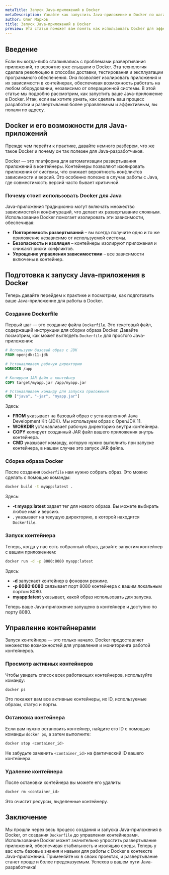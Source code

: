 ```yaml
---
metaTitle: Запуск Java-приложений в Docker
metaDescription: Узнайте как запустить Java-приложение в Docker по шагам от создания Dockerfile до управления контейнерами с примерами кода и объяснениями
author: Олег Марков
title: Запуск Java-приложений в Docker
preview: Эта статья поможет вам понять как использовать Docker для эффективного запуска Java-приложений предоставляя пошаговую инструкцию с примерами и разъяснениями
---
```


## Введение

Если вы когда-либо сталкивались с проблемами развертывания приложений, то вероятно уже слышали о Docker. Эта технология сделала революцию в способах доставки, тестирования и эксплуатации программного обеспечения. Она позволяет изолировать приложения и их зависимости в контейнерах, обеспечивая возможность работать на любом оборудовании, независимо от операционной системы. В этой статье мы подробно рассмотрим, как запустить ваше Java-приложение в Docker. Итак, если вы хотите узнать, как сделать ваш процесс разработки и развертывания более управляемым и эффективным, вы попали по адресу.

## Docker и его возможности для Java-приложений

Прежде чем перейти к практике, давайте немного разберем, что же такое Docker и почему он так полезен для Java-разработчиков.

Docker — это платформа для автоматизации развертывания приложений в контейнеры. Контейнеры позволяют изолировать приложения от системы, что снижает вероятность конфликтов зависимости и версий. Это особенно полезно в случае работы с Java, где совместимость версий часто бывает критичной.

### Почему стоит использовать Docker для Java

Java-приложения традиционно могут включать множество зависимостей и конфигураций, что делает их развертывание сложным. Использование Docker помогает изолировать эти зависимости, обеспечивая:

- **Повторяемость развертываний** – вы всегда получите одно и то же приложение независимо от используемой системы.
- **Безопасность и изоляция** – контейнеры изолируют приложения и снижают риски конфликтов.
- **Упрощение управления зависимостями** – все зависимости включены в контейнер.

## Подготовка к запуску Java-приложения в Docker

Теперь давайте перейдем к практике и посмотрим, как подготовить ваше Java-приложение для работы в Docker.

### Создание Dockerfile

Первый шаг — это создание файла `Dockerfile`. Это текстовый файл, содержащий инструкции для сборки образа Docker. Давайте посмотрим, как может выглядеть `Dockerfile` для простого Java-приложения:

```Dockerfile
# Используем базовый образ с JDK
FROM openjdk:11-jdk

# Устанавливаем рабочую директорию
WORKDIR /app

# Копируем JAR файл в контейнер
COPY target/myapp.jar /app/myapp.jar

# Устанавливаем команду для запуска приложения
CMD ["java", "-jar", "myapp.jar"]
```

Здесь:

- **FROM** указывает на базовый образ с установленной Java Development Kit (JDK). Мы используем образ с OpenJDK 11.
- **WORKDIR** устанавливает рабочую директорию внутри контейнера.
- **COPY** копирует созданный JAR файл вашего приложения внутрь контейнера.
- **CMD** указывает команду, которую нужно выполнить при запуске контейнера, в нашем случае это запуск JAR файла.

### Сборка образа Docker

После создания `Dockerfile` нам нужно собрать образ. Это можно сделать с помощью команды:

```bash
docker build -t myapp:latest .
```

Здесь:

- **-t myapp:latest** задает тег для нового образа. Вы можете выбирать любое имя и версию.
- **.** указывает на текущую директорию, в которой находится `Dockerfile`.

### Запуск контейнера

Теперь, когда у нас есть собранный образ, давайте запустим контейнер с вашим приложением:

```bash
docker run -d -p 8080:8080 myapp:latest
```

Здесь:

- **-d** запускает контейнер в фоновом режиме.
- **-p 8080:8080** связывает порт 8080 контейнера с вашим локальным портом 8080.
- **myapp:latest** указывает, какой образ использовать для запуска.

Теперь ваше Java-приложение запущено в контейнере и доступно по порту 8080.

## Управление контейнерами

Запуск контейнера — это только начало. Docker предоставляет множество возможностей для управления и мониторинга работой контейнеров.

### Просмотр активных контейнеров

Чтобы увидеть список всех работающих контейнеров, используйте команду:

```bash
docker ps
```

Это покажет вам все активные контейнеры, их ID, используемые образы, статус и порты.

### Остановка контейнера

Если вам нужно остановить контейнер, найдите его ID с помощью команды `docker ps`, а затем выполните:

```bash
docker stop <container_id>
```

Не забудьте заменить `<container_id>` на фактический ID вашего контейнера.

### Удаление контейнера

После остановки контейнера вы можете его удалить:

```bash
docker rm <container_id>
```

Это очистит ресурсы, выделенные контейнеру.

## Заключение

Мы прошли через весь процесс создания и запуска Java-приложения в Docker, от создания `Dockerfile` до управления контейнерами. Использование Docker может значительно упростить развертывание приложений, обеспечивая стабильность и изоляцию среды. Теперь у вас есть базовые знания и навыки для работы с Docker в контексте Java-приложений. Применяйте их в своих проектах, и развертывание станет проще и более предсказуемым. Успехов в вашем пути Java-разработчика!